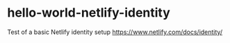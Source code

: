 # hello-world-netlify-identity
 Test of a basic Netlify identity setup https://www.netlify.com/docs/identity/
